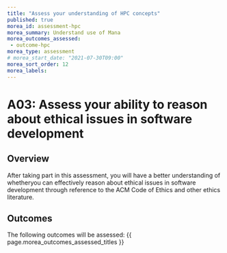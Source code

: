 ```yaml
---
title: "Assess your understanding of HPC concepts"
published: true
morea_id: assessment-hpc
morea_summary: Understand use of Mana
morea_outcomes_assessed:
 - outcome-hpc
morea_type: assessment
# morea_start_date: "2021-07-30T09:00"
morea_sort_order: 12
morea_labels:
---
```


# A03: Assess your ability to reason about ethical issues in software development

## Overview

After taking part in this assessment, you will have a better understanding of whetheryou can effectively reason about ethical issues in software development through reference to the ACM Code of Ethics and other ethics literature.

## Outcomes

The following outcomes will be assessed: {{ page.morea_outcomes_assessed_titles }}
